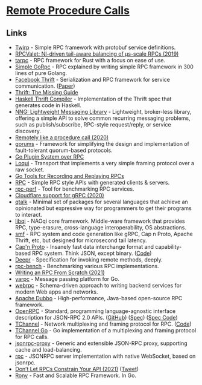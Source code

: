 # [Remote Procedure Calls](https://en.wikipedia.org/wiki/Remote_procedure_call)

## Links

- [Twirp](https://github.com/twitchtv/twirp) - Simple RPC framework with protobuf service definitions.
- [RPCValet: NI-driven tail-aware balancing of µs-scale RPCs (2019)](https://blog.acolyer.org/2019/05/20/rpcvalet/)
- [tarpc](https://github.com/google/tarpc) - RPC framework for Rust with a focus on ease of use.
- [Simple GoRpc](https://github.com/ankur-anand/simple-go-rpc) - RPC explained by writing simple RPC framework in 300 lines of pure Golang.
- [Facebook Thrift](https://github.com/facebook/fbthrift) - Serialization and RPC framework for service communication. ([Paper](https://thrift.apache.org/static/files/thrift-20070401.pdf))
- [Thrift: The Missing Guide](https://diwakergupta.github.io/thrift-missing-guide/)
- [Haskell Thrift Compiler](https://github.com/facebookincubator/hsthrift) - Implementation of the Thrift spec that generates code in Haskell.
- [NNG: Lightweight Messaging Library](https://github.com/nanomsg/nng) - Lightweight, broker-less library, offering a simple API to solve common recurring messaging problems, such as publish/subscribe, RPC-style request/reply, or service discovery.
- [Remotely like a procedure call (2020)](http://funcall.blogspot.com/2020/01/remotely-like-procedure-call.html)
- [gorums](https://github.com/relab/gorums) - Framework for simplifying the design and implementation of fault-tolerant quorum-based protocols.
- [Go Plugin System over RPC](https://github.com/hashicorp/go-plugin)
- [Loqui](https://github.com/discord/loqui) - Transport that implements a very simple framing protocol over a raw socket.
- [Go Tools for Recording and Replaying RPCs](https://github.com/google/go-replayers)
- [RPC](https://github.com/apex/rpc) - Simple RPC style APIs with generated clients & servers.
- [rpc-perf](https://github.com/twitter/rpc-perf) - Tool for benchmarking RPC services.
- [Cloudflare support for gRPC (2020)](https://blog.cloudflare.com/announcing-grpc/)
- [qtalk](https://github.com/manifold/qtalk) - Minimal set of packages for several languages that achieve an opinionated but expressive way for programmers to get their programs to interact.
- [libqi](https://github.com/aldebaran/libqi) - NAOqi core framework. Middle-ware framework that provides RPC, type-erasure, cross-language interoperability, OS abstractions.
- [smf](https://github.com/smfrpc/smf) - RPC system and code generation like gRPC, Cap n Proto, Apache Thrift, etc, but designed for microsecond tail latency.
- [Cap'n Proto](https://capnproto.org/) - Insanely fast data interchange format and capability-based RPC system. Think JSON, except binary. ([Code](https://github.com/capnproto/capnproto))
- [Deepr](https://github.com/deeprjs/deepr) - Specification for invoking remote methods, deeply.
- [rpc-bench](https://github.com/cockroachdb/rpc-bench) - Benchmarking various RPC implementations.
- [Writing an RPC From Scratch (2021)](https://alexanderell.is/posts/rpc-from-scratch/)
- [yarpc](https://github.com/yarpc/yarpc-go) - Message passing platform for Go.
- [webrpc](https://github.com/webrpc/webrpc) - Schema-driven approach to writing backend services for modern Web apps and networks.
- [Apache Dubbo](https://github.com/apache/dubbo) - High-performance, Java-based open-source RPC framework.
- [OpenRPC](https://open-rpc.org/) - Standard, programming language-agnostic interface description for JSON-RPC 2.0 APIs. ([GitHub](https://github.com/open-rpc)) ([Spec](https://spec.open-rpc.org/)) ([Spec Code](https://github.com/open-rpc/spec))
- [TChannel](https://tchannel.readthedocs.io/en/latest/) - Network multiplexing and framing protocol for RPC. ([Code](https://github.com/uber/tchannel))
- [TChannel Go](https://github.com/uber/tchannel-go) - Go implementation of a multiplexing and framing protocol for RPC calls.
- [jsonrpc-proxy](https://github.com/tomusdrw/jsonrpc-proxy) - Generic and extensible JSON-RPC proxy, supporting cache and load-balancing.
- [rpc](https://github.com/deno-libs/rpc) - JSONRPC server implementation with native WebSocket, based on jsonrpc.
- [Don’t Let RPCs Constrain Your API (2021)](https://www.cs.yale.edu/homes/soule/pubs/hotnets2021.pdf) ([Tweet](https://twitter.com/danielbittman/status/1447997859215945729))
- [Rony](https://github.com/ronaksoft/rony) - Fast and Scalable RPC Framework. In Go.
